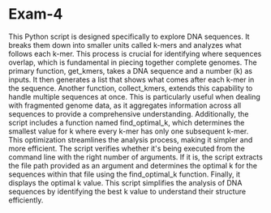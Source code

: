 # Exam-4
This Python script is designed specifically to explore DNA sequences. It breaks them down into smaller units called k-mers and analyzes what follows each k-mer. This process is crucial for identifying where sequences overlap, which is fundamental in piecing together complete genomes. The primary function, get_kmers, takes a DNA sequence and a number (k) as inputs. It then generates a list that shows what comes after each k-mer in the sequence. Another function, collect_kmers, extends this capability to handle multiple sequences at once. This is particularly useful when dealing with fragmented genome data, as it aggregates information across all sequences to provide a comprehensive understanding. Additionally, the script includes a function named find_optimal_k, which determines the smallest value for k where every k-mer has only one subsequent k-mer. This optimization streamlines the analysis process, making it simpler and more efficient. The script verifies whether it's being executed from the command line with the right number of arguments. If it is, the script extracts the file path provided as an argument and determines the optimal k for the sequences within that file using the find_optimal_k function. Finally, it displays the optimal k value. This script simplifies the analysis of DNA sequences by identifying the best k value to understand their structure efficiently.
